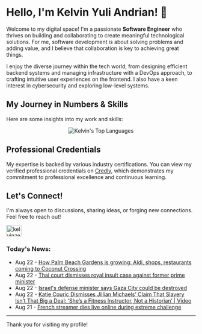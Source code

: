 # Hello, I'm Kelvin Yuli Andrian! 👋

Welcome to my digital space! I'm a passionate **Software Engineer** who thrives on building and collaborating to create meaningful technological solutions. For me, software development is about solving problems and adding value, and I believe that collaboration is key to achieving great things.

I enjoy the diverse journey within the tech world, from designing efficient backend systems and managing infrastructure with a DevOps approach, to crafting intuitive user experiences on the frontend. I also have a keen interest in cybersecurity and exploring low-level systems.

## My Journey in Numbers & Skills

Here are some insights into my work and skills:

<p align="center">
  <img src="https://github-readme-stats.vercel.app/api/top-langs/?username=kelvinzer0&layout=compact&theme=radical" alt="Kelvin's Top Languages" />
</p>

## Professional Credentials

My expertise is backed by various industry certifications. You can view my verified professional credentials on [Credly](https://www.credly.com/users/kelvin-yuli-andrian/badges), which demonstrates my commitment to professional excellence and continuous learning.

## Let's Connect!

I'm always open to discussions, sharing ideas, or forging new connections. Feel free to reach out!

<p align="left">
    <a href="https://linkedin.com/in/kelvinzero" target="blank"><img align="center" src="https://cdn.jsdelivr.net/npm/simple-icons@3.0.1/icons/linkedin.svg" alt="kelvinzero" height="30" width="40" /></a>
</p>

### Today's News:

<!-- feed start -->
- Aug 22 - [How Palm Beach Gardens is growing: Aldi, shops, restaurants coming to Coconut Crossing](https://www.yahoo.com/news/articles/palm-beach-gardens-growing-aldi-090741994.html)
- Aug 22 - [Thai court dismisses royal insult case against former prime minister](https://www.yahoo.com/news/videos/thai-court-dismisses-royal-insult-083657577.html)
- Aug 22 - [Israel's defense minister says Gaza City could be destroyed](https://www.yahoo.com/news/articles/israels-defense-minister-says-gaza-062845170.html)
- Aug 22 - [Katie Couric Dismisses Jillian Michaels’ Claim That Slavery Isn’t That Big a Deal: ‘She’s a Fitness Instructor, Not a Historian’ | Video](https://www.yahoo.com/news/articles/katie-couric-dismisses-jillian-michaels-010159326.html)
- Aug 21 - [French streamer dies live online during extreme challenge](https://www.yahoo.com/news/articles/french-streamer-dies-live-online-195025290.html)
<!-- feed end -->

---

Thank you for visiting my profile!

